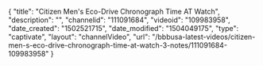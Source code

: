 {
    "title": "Citizen Men's Eco-Drive Chronograph Time AT Watch",
    "description": "",
    "channelid": "111091684",
    "videoid": "109983958",
    "date_created": "1502521715",
    "date_modified": "1504049175",
    "type": "captivate",
    "layout": "channelVideo",
    "url": "\/bbbusa-latest-videos\/citizen-men-s-eco-drive-chronograph-time-at-watch-3-notes\/111091684-109983958"
}